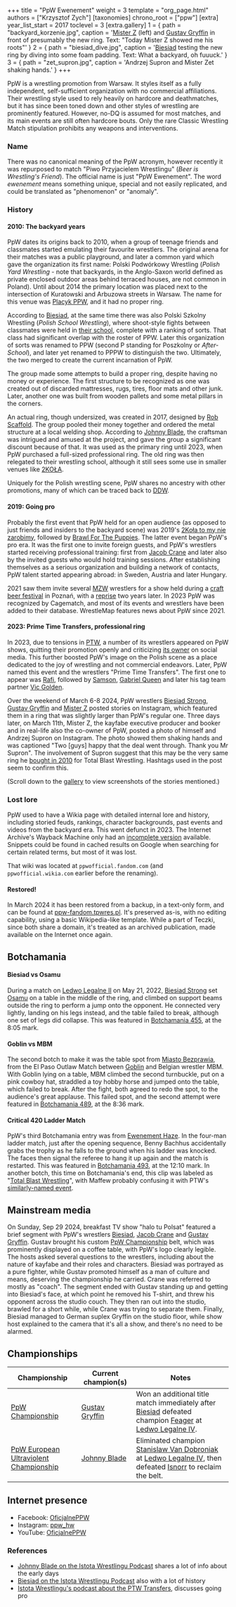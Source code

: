 +++
title = "PpW Ewenement"
weight = 3
template = "org_page.html"
authors = ["Krzysztof Zych"]
[taxonomies]
chrono_root = ["ppw"]
[extra]
year_list_start = 2017
toclevel = 3
[extra.gallery]
1 = { path = "backyard_korzenie.jpg", caption = '[Mister Z](@/w/mister-z.md) (left) and [Gustav Gryffin](@/w/gustav-gryffin.md) in front of presumably the new ring. Text: "Today Mister Z showed me his roots"' }
2 = { path = "biesiad_dive.jpg", caption = '[Biesiad](@/w/biesiad.md) testing the new ring by diving into some foam padding. Text: What a backyard, oh fuuuck.' }
3 = { path = "zet_supron.jpg", caption = 'Andrzej Supron and Mister Zet shaking hands.' }
+++

PpW is a wrestling promotion from Warsaw. It styles itself as a fully independent, self-sufficient organization with no commercial affiliations.
Their wrestling style used to rely heavily on hardcore and deathmatches, but it has since been toned down and other styles of wrestling are prominently featured. However, no-DQ is assumed for most matches, and its main events are still often hardcore bouts. Only the rare Classic Wrestling Match stipulation prohibits any weapons and interventions.

### Name

There was no canonical meaning of the PpW acronym, however recently it was repurposed to match "Piwo Przyjacielem Wrestlingu" (_Beer is Wrestling's Friend_).
The official name is just "PpW Ewenement". The word _ewenement_ means something unique, special and not easily replicated, and could be translated as "phenomenon" or "anomaly".

### History

#### 2010: The backyard years

PpW dates its origins back to 2010, when a group of teenage friends and classmates started emulating their favourite wrestlers. The original arena for their matches was a public playground, and later a common yard which gave the organization its first name: Polski Podwórkowy Wrestling (_Polish Yard Wrestling_ - note that backyards, in the Anglo-Saxon world defined as private enclosed outdoor areas behind terraced houses, are not common in Poland).
Until about 2014 the primary location was placed next to the intersection of Kuratowski and Arbuzowa streets in Warsaw. The name for this venue was [Placyk PPW](http://ppw-fandom.tpwres.pl/placyk-ppw), and it had no proper ring.

According to [Biesiad](@/w/biesiad.md), at the same time there was also Polski Szkolny Wrestling (_Polish School Wrestling_), where shoot-style fights between classmates were held in [their school](http://ppw-fandom.tpwres.pl/gubin), complete with a ranking of sorts. That class had significant overlap with the roster of PPW. Later this organization of sorts was renamed to PPW (second P standing for Poszkolny or _After-School_), and later yet renamed to PPPW to distinguish the two. Ultimately, the two merged to create the current incarnation of PpW.

The group made some attempts to build a proper ring, despite having no money or experience. The first structure to be recognized as one was created out of discarded mattresses, rugs, tires, floor mats and other junk. Later, another one was built from wooden pallets and some metal pillars in the corners.

An actual ring, though undersized, was created in 2017, designed by [Rob Scaffold](@/w/rob-scaffold.md). The group pooled their money together and ordered the metal structure at a local welding shop. According to [Johnny Blade](@/w/johnny-blade.md), the craftsman was intrigued and amused at the project, and gave the group a significant discount because of that. It was used as the primary ring until 2023, when PpW purchased a full-sized professional ring. The old ring was then relegated to their wrestling school, although it still sees some use in smaller venues like [2KOŁA](@/v/2kola.md).

Uniquely for the Polish wrestling scene, PpW shares no ancestry with other promotions, many of which can be traced back to [DDW](@/o/ddw.md).

#### 2019: Going pro

Probably the first event that PpW held for an open audience (as opposed to just friends and insiders to the backyard scene) was 2019's [2Koła to my nie zarobimy](@/e/ppw/2019-12-07-ppw-2kola-to-my-nie-zarobimy.md), followed by [Brawl For The Puppies](@/e/ppw/2020-02-15-ppw-brawl-for-the-puppies.md).
The latter event began PpW's pro era. It was the first one to invite foreign guests, and PpW's wrestlers started receiving professional training: first from [Jacob Crane](@/w/jacob-crane.md) and later also by the invited guests who would hold training sessions.
After establishing themselves as a serious organization and building a network of contacts, PpW talent started appearing abroad: in Sweden, Austria and later Hungary.

2021 saw them invite several [MZW](@/o/mzw.md) wrestlers for a show held during a [craft beer festival](@/e/ppw/2021-07-30-ppw-poznan-supershow.md) in Poznań, with a [reprise](@/e/ppw/2023-11-24-ppw-piwo-przyjacielem-wrestlingu.md) two years later.
In 2023 PpW was recognized by Cagematch, and most of its events and wrestlers have been added to their database. WrestleMap features news about PpW since 2021.

#### 2023: Prime Time Transfers, professional ring

In 2023, due to tensions in [PTW](@/o/ptw.md), a number of its wrestlers appeared on PpW shows, quitting their promotion openly and criticizing [its owner](@/w/pan-pawlowski.md) on social media. This further boosted PpW's image on the Polish scene as a place dedicated to the joy of wrestling and not commercial endeavors. Later, PpW named this event and the wrestlers "Prime Time Transfers". The first one to appear was [Rafi](@/w/rafi.md), followed by [Samson](@/w/samson.md), [Gabriel Queen](@/w/gabriel-queen.md) and later his tag team partner [Vic Golden](@/w/vic-golden.md).

Over the weekend of March 6-8 2024, PpW wrestlers [Biesiad Strong](@/w/biesiad.md), [Gustav Gryffin](@/w/gustav-gryffin.md) and [Mister Z](@/w/mister-z.md) posted stories on Instagram, which featured them in a ring that was slightly larger than PpW's regular one. Three days later, on March 11th, Mister Z, the kayfabe executive producer and booker and in real-life also the co-owner of PpW, posted a photo of himself and Andrzej Supron on Instagram. The photo showed them shaking hands and was captioned "Two [guys] happy that the deal went through. Thank you Mr Supron".
The involvement of Supron suggest that this may be the very same ring he [bought in 2010](@/o/tbw.md#2010-successful-events) for Total Blast Wrestling. Hashtags used in the post seem to confirm this.

(Scroll down to the [gallery](./#gallery) to view screenshots of the stories mentioned.)

### Lost lore

PpW used to have a Wikia page with detailed internal lore and history, including storied feuds, rankings, character backgrounds, past events and videos from the backyard era. This went defunct in 2023. The Internet Archive's Wayback Machine only had an [incomplete version](https://web.archive.org/web/20230422172700/https://ppwofficial.fandom.com/pl/wiki/PPW) available. Snippets could be found in cached results on Google when searching for certain related terms, but most of it was lost.

That wiki was located at `ppwofficial.fandom.com` (and `ppwofficial.wikia.com` earlier before the renaming).

#### Restored!

In March 2024 it has been restored from a backup, in a text-only form, and can be found at [ppw-fandom.tpwres.pl](https://ppw-fandom.tpwres.pl/). It's preserved as-is, with no editing capability, using a basic Wikipedia-like template. While a part of Teczki, since both share a domain, it's treated as an archived publication, made available on the Internet once again.

## Botchamania

#### Biesiad vs Osamu

During a match on [Ledwo Legalne II](@/e/ppw/2022-05-21-ppw-ledwo-legalne-ii.md) on May 21, 2022, [Biesiad Strong](@/w/biesiad.md) set [Osamu](@/w/osamu.md) on a table in the middle of the ring, and climbed on support beams outside the ring to perform a jump onto the opponent. He connected very lightly, landing on his legs instead, and the table failed to break, although one set of legs did collapse. This was featured in [Botchamania 455](https://youtu.be/eurthT-CbUg?t=485), at the 8:05 mark.

#### Goblin vs MBM

The second botch to make it was the table spot from [Miasto Bezprawia](@/e/ppw/2024-02-10-ppw-miasto-bezprawia.md), from the El Paso Outlaw Match between [Goblin](@/w/goblin.md) and Belgian wrestler MBM.
With Goblin lying on a table, MBM climbed the second turnbuckle, put on a pink cowboy hat, straddled a toy hobby horse and jumped onto the table, which failed to break.
After the fight, both agreed to redo the spot, to the audience's great applause.
This failed spot, and the second attempt were featured in [Botchamania 489](https://youtu.be/lGThcHUL5g0?t=516), at the 8:36 mark.

#### Critical 420 Ladder Match

PpW's third Botchamania entry was from [Ewenement Haze](@/e/ppw/2024-04-20-ppw-ewenement-haze.md). In the four-man ladder match, just after the opening sequence, Benny Bachhus accidentally grabs the trophy as he falls to the ground when his ladder was knocked. The faces then signal the referee to hang it up again and the match is restarted.
This was featured in [Botchamania 493](https://www.youtube.com/watch?v=2azqxchwafo&t=730s), at the 12:10 mark. In another botch, this time on Botchamania's end, this clip was labeled as "[Total Blast Wrestling](@/o/tbw.md)", with Maffew probably confusing it with PTW's [similarly-named event](@/e/ptw/2024-05-11-ptw-6.md).

## Mainstream media

On Sunday, Sep 29 2024, breakfast TV show "halo tu Polsat" featured a brief segment with PpW's wrestlers [Biesiad](@/w/biesiad.md), [Jacob Crane](@/w/jacob-crane.md) and [Gustav Gryffin](@/w/gustav-gryffin.md). Gustav brought his custom [PpW Championship](@/c/ppw-championship.md) belt, which was prominently displayed on a coffee table, with PpW's logo clearly legible.
The hosts asked several questions to the wrestlers, including about the nature of kayfabe and their roles and characters. Biesiad was portrayed as a pure fighter, while Gustav promoted himself as a man of culture and means, deserving the championship he carried. Crane was referred to mostly as "coach".
The segment ended with Gustav standing up and getting into Biesiad's face, at which point he removed his T-shirt, and threw his opponent across the studio couch. They then ran out into the studio, brawled for a short while, while Crane was trying to separate them.
Finally, Biesiad managed to German suplex Gryffin on the studio floor, while show host explained to the camera that it's all a show, and there's no need to be alarmed.

## Championships

| Championship | Current champion(s) | Notes |
|--|--|--|
| [PpW Championship][ppw-c] | [Gustav Gryffin](@/w/gustav-gryffin.md) | Won an additional title match immediately after [Biesiad](@/w/biesiad.md) defeated champion [Feager](@/w/feager.md) at [Ledwo Legalne IV](@/e/ppw/2024-06-08-ppw-ledwo-legalne-4.md). |
| [PpW European Ultraviolent Championship][ppw-uvc] | [Johnny Blade](@/w/johnny-blade.md) | Eliminated champion [Stanislaw Van Dobroniak](@/w/stanislaw-van-dobroniak.md) at [Ledwo Legalne IV](@/e/ppw/2024-06-08-ppw-ledwo-legalne-4.md), then defeated [Isnorr](@/w/isnorr.md) to reclaim the belt. |

## Internet presence

* Facebook: [OficjalnePPW](https://www.facebook.com/OficjalnePPW)
* Instagram: [ppw_hw](https://www.instagram.com/ppw_hw/)
* YouTube: [OficjalnePPW](https://www.youtube.com/@OficjalnePPW)

### References

* [Johnny Blade on the Istota Wrestlingu Podcast](https://youtu.be/izswvz2FG9s) shares a lot of info about the early days
* [Biesiad on the Istota Wrestlingu Podcast](https://youtu.be/_rlZyMKeLr4?si=VqgWdhh3G3MbI2jU&t=680) also with a lot of history
* [Istota Wrestlingu's podcast about the PTW Transfers](https://www.youtube.com/watch?v=btcoER-IpQg), discusses going pro

[ppw-c]: @/c/ppw-championship.md
[ppw-uvc]: @/c/ppw-european-ultraviolent-championship.md
